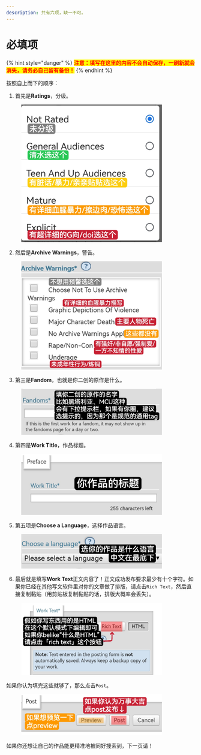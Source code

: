 ```yaml
---
description: 共有六项，缺一不可。
---
```


# 必填项

{% hint style="danger" %}
<mark style="color:red;">**注意：填写在这里的内容不会自动保存，一刷新就会消失，请务必自己留有备份！**</mark>
{% endhint %}

按照自上而下的顺序：

1. 首先是**Ratings**，分级。

<figure><img src="../../.gitbook/assets/MTXX_MH20230313_200801245.jpg" alt="" width="375"><figcaption></figcaption></figure>

2. 然后是**Archive Warnings**，警告。

<figure><img src="../../.gitbook/assets/MTXX_MH20230313_201314212.jpg" alt="" width="375"><figcaption></figcaption></figure>

3. 第三是**Fandom**，也就是你二创的原作是什么。

<figure><img src="../../.gitbook/assets/MTXX_MH20230313_201747370.jpg" alt="" width="375"><figcaption></figcaption></figure>

4. 第四是**Work Title**，作品标题。

<figure><img src="../../.gitbook/assets/MTXX_MH20230313_202011459.jpg" alt="" width="375"><figcaption></figcaption></figure>

5. 第五项是**Choose a Language**，选择作品语言。

<figure><img src="../../.gitbook/assets/MTXX_MH20230313_202234201.jpg" alt="" width="375"><figcaption></figcaption></figure>

6. 最后就是填写**Work Text**正文内容了！正文成功发布要求最少有十个字符。如果你已经在其他写文软件里对你的文章做了排版，请点击`Rich Text`，然后直接复制黏贴（用剪贴板复制黏贴的话，排版大概率会丢失）。

<figure><img src="../../.gitbook/assets/MTXX_MH20230313_202711575.jpg" alt="" width="375"><figcaption></figcaption></figure>

如果你认为填完这些就够了，那么点击`Post`。

<figure><img src="../../.gitbook/assets/MTXX_MH20230313_204740027.jpg" alt="" width="375"><figcaption></figcaption></figure>

如果你还想让自己的作品能更精准地被同好搜索到，下一页请！
